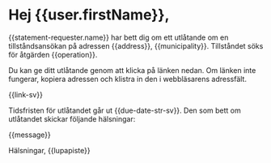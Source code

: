 # Hej {{user.firstName}},

{{statement-requester.name}} har bett dig om ett utl&aring;tande om en tillst&aring;ndsans&ouml;kan p&aring; adressen {{address}}, {{municipality}}. Tillst&aring;ndet s&ouml;ks f&ouml;r &aring;tg&auml;rden {{operation}}.

Du kan ge ditt utl&aring;tande genom att klicka p&aring; l&auml;nken nedan. Om l&auml;nken inte fungerar, kopiera adressen och klistra in den i webbl&auml;sarens adressf&auml;lt.

{{link-sv}}

Tidsfristen f&ouml;r utl&aring;tandet g&aring;r ut {{due-date-str-sv}}. Den som bett om utl&aring;tandet skickar f&ouml;ljande h&auml;lsningar:

{{message}}

H&auml;lsningar,
{{lupapiste}}
